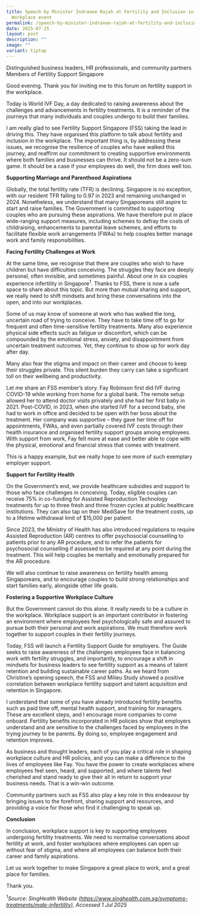 ```yaml
---
title: Speech by Minister Indranee Rajah at Fertility and Inclusion in the
  Workplace event
permalink: /speech-by-minister-indranee-rajah-at-fertility-and-inclusion-in-the-workplace-event/
date: 2025-07-25
layout: post
description: ""
image: ""
variant: tiptap
---
```

<p>Distinguished business leaders, HR professionals, and community partners
<br>Members of Fertility Support Singapore</p>
<p>Good evening. Thank you for inviting me to this forum on fertility support
in the workplace.</p>
<p>Today is World IVF Day, a day dedicated to raising awareness about the
challenges and advancements in fertility treatments. It is a reminder of
the journeys that many individuals and couples undergo to build their families.</p>
<p>I am really glad to see Fertility Support Singapore (FSS) taking the lead
in driving this. They have organised this platform to talk about fertility
and inclusion in the workplace. The important thing is, by addressing these
issues, we recognise the resilience of couples who have walked this journey,
and reaffirm our commitment to creating supportive environments where both
families and businesses can thrive. It should not be a zero-sum game. It
should be a case if your employees do well, the firm does well too.</p>
<p><strong>Supporting Marriage and Parenthood Aspirations</strong>
</p>
<p>Globally, the total fertility rate (TFR) is declining. Singapore is no
exception, with our resident TFR falling to 0.97 in 2023 and remaining
unchanged in 2024. Nonetheless, we understand that many Singaporeans still
aspire to start and raise families. The Government is committed to supporting
couples who are pursuing these aspirations. We have therefore put in place
wide-ranging support measures, including schemes to defray the costs of
childraising, enhancements to parental leave schemes, and efforts to facilitate
flexible work arrangements (FWAs) to help couples better manage work and
family responsibilities.</p>
<p><strong>Facing Fertility Challenges at Work</strong>
</p>
<p>At the same time, we recognise that there are couples who wish to have
children but have difficulties conceiving. The struggles they face are
deeply personal, often invisible, and sometimes painful. About one in six
couples experience infertility in Singapore<sup>1</sup>. Thanks to FSS,
there is now a safe space to share about this topic. But more than mutual
sharing and support, we really need to shift mindsets and bring these conversations
into the open, and into our workplaces.</p>
<p>Some of us may know of someone at work who has walked the long, uncertain
road of trying to conceive. They have to take time off to go for frequent
and often time-sensitive fertility treatments. Many also experience physical
side effects such as fatigue or discomfort, which can be compounded by
the emotional stress, anxiety, and disappointment from uncertain treatment
outcomes. Yet, they continue to show up for work day after day.</p>
<p>Many also fear the stigma and impact on their career and choose to keep
their struggles private. This silent burden they carry can take a significant
toll on their wellbeing and productivity.</p>
<p>Let me share an FSS member’s story. Fay Robinson first did IVF during
COVID-19 while working from home for a global bank. The remote setup allowed
her to attend doctor visits privately and she had her first baby in 2021.
Post-COVID, in 2023, when she started IVF for a second baby, she had to
work in office and decided to be open with her boss about the treatment.
Her company was supportive – they gave her time off for appointments, FWAs,
and even partially covered IVF costs through their health insurance and
organised fertility support groups among employees. With support from work,
Fay felt more at ease and better able to cope with the physical, emotional
and financial stress that comes with treatment.</p>
<p>This is a happy example, but we really hope to see more of such exemplary
employer support.</p>
<p><strong>Support for Fertility Health</strong>
</p>
<p>On the Government’s end, we provide healthcare subsidies and support to
those who face challenges in conceiving. Today, eligible couples can receive
75% in co-funding for Assisted Reproduction Technology treatments for up
to three fresh and three frozen cycles at public healthcare institutions.
They can also tap on their MediSave for the treatment costs, up to a lifetime
withdrawal limit of $15,000 per patient.</p>
<p>Since 2023, the Ministry of Health has also introduced regulations to
require Assisted Reproduction (AR) centres to offer psychosocial counselling
to patients prior to any AR procedure, and to refer the patients for psychosocial
counselling if assessed to be required at any point during the treatment.
This will help couples be mentally and emotionally prepared for the AR
procedure.</p>
<p>We will also continue to raise awareness on fertility health among Singaporeans,
and to encourage couples to build strong relationships and start families
early, alongside other life goals.</p>
<p><strong>Fostering a Supportive Workplace Culture</strong>
</p>
<p>But the Government cannot do this alone. It really needs to be a culture
in the workplace. Workplace support is an important contributor in fostering
an environment where employees feel psychologically safe and assured to
pursue both their personal and work aspirations. We must therefore work
together to support couples in their fertility journeys.</p>
<p>Today, FSS will launch a Fertility Support Guide for employers. The Guide
seeks to raise awareness of the challenges employees face in balancing
work with fertility struggles, and importantly, to encourage a shift in
mindsets for business leaders to see fertility support as a means of talent
retention and building sustainable career paths. As we heard from Christine’s
opening speech, the FSS and Milieu Study showed a positive correlation
between workplace fertility support and talent acquisition and retention
in Singapore.</p>
<p>I understand that some of you have already introduced fertility benefits
such as paid time off, mental health support, and training for managers.
These are excellent steps, and I encourage more companies to come onboard.
Fertility benefits incorporated in HR policies show that employers understand
and are sensitive to the challenges faced by employees in the trying journey
to be parents. By doing so, employee engagement and retention improves.</p>
<p>As business and thought leaders, each of you play a critical role in shaping
workplace culture and HR policies, and you can make a difference to the
lives of employees like Fay. You have the power to create workplaces where
employees feel seen, heard, and supported, and where talents feel cherished
and stand ready to give their all in return to support your business needs.
That is a win-win outcome.</p>
<p>Community partners such as FSS also play a key role in this endeavour
by bringing issues to the forefront, sharing support and resources, and
providing a voice for those who find it challenging to speak up.</p>
<p><strong>Conclusion</strong>
</p>
<p>In conclusion, workplace support is key to supporting employees undergoing
fertility treatments. We need to normalise conversations about fertility
at work, and foster workplaces where employees can open up without fear
of stigma, and where all employees can balance both their career and family
aspirations.</p>
<p>Let us work together to make Singapore a great place to work, and a great
place for families.</p>
<p>Thank you.</p>
<p><sup>1</sup><em>Source: SingHealth Website (<a href="https://www.singhealth.com.sg/symptoms-treatments/male-infertility" rel="noopener noreferrer nofollow" target="_blank">https://www.singhealth.com.sg/symptoms-treatments/male-infertility</a>), Accessed 1 Jul 2025</em>
</p>